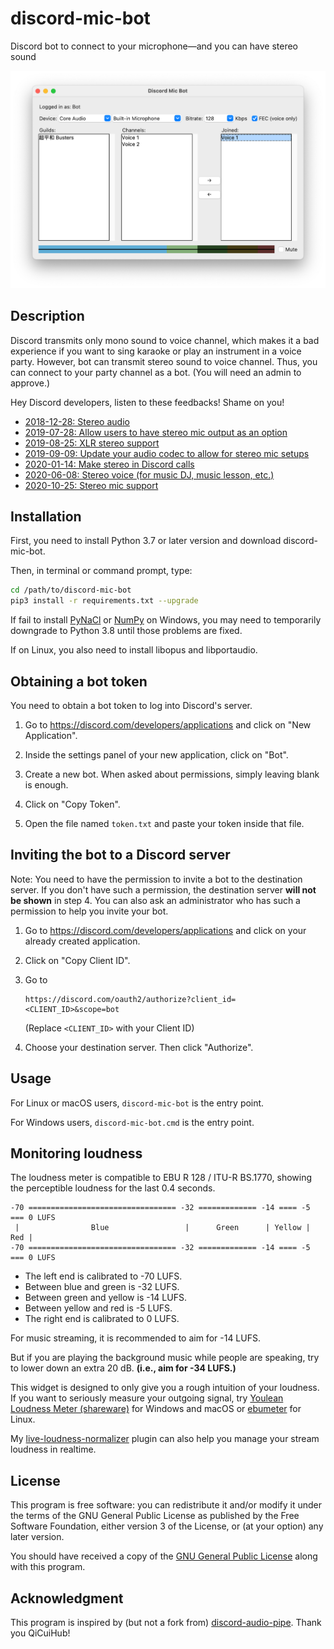 # discord-mic-bot

Discord bot to connect to your microphone―and you can have stereo sound

![Screenshot](screenshot.png)

## Description

Discord transmits only mono sound to voice channel, which makes it a bad
experience if you want to sing karaoke or play an instrument in a voice party.
However, bot can transmit stereo sound to voice channel. Thus, you can connect
to your party channel as a bot. (You will need an admin to approve.)

Hey Discord developers, listen to these feedbacks! Shame on you!
- [2018-12-28: Stereo audio](https://support.discord.com/hc/en-us/community/posts/360036186992-Stereo-audio)
- [2019-07-28: Allow users to have stereo mic output as an option](https://support.discord.com/hc/en-us/community/posts/360048093091-Allow-users-to-have-stereo-mic-output-as-an-option-)
- [2019-08-25: XLR stereo support](https://support.discord.com/hc/en-us/community/posts/360050181312-XLR-stereo-support)
- [2019-09-09: Update your audio codec to allow for stereo mic setups](https://support.discord.com/hc/en-us/community/posts/360050373871-Update-your-audio-codec-to-allow-for-stereo-mic-setups)
- [2020-01-14: Make stereo in Discord calls](https://support.discord.com/hc/en-us/community/posts/360056292532-Make-stereo-in-Discord-calls)
- [2020-06-08: Stereo voice (for music DJ, music lesson, etc.)](https://support.discord.com/hc/en-us/community/posts/360068101212-Stereo-voice-for-music-DJ-music-lesson-etc-)
- [2020-10-25: Stereo mic support](https://support.discord.com/hc/en-us/community/posts/360052098693-Stereo-mic-support)

## Installation

First, you need to install Python 3.7 or later version and download
discord-mic-bot.

Then, in terminal or command prompt, type:
```sh
cd /path/to/discord-mic-bot
pip3 install -r requirements.txt --upgrade
```

If fail to install
[PyNaCl](https://github.com/pyca/pynacl/issues/637#issuecomment-710127304) or
[NumPy](https://developercommunity.visualstudio.com/content/problem/1207405/fmod-after-an-update-to-windows-2004-is-causing-a.html)
on Windows, you may need to temporarily downgrade to Python 3.8 until those
problems are fixed.

If on Linux, you also need to install libopus and libportaudio.

## Obtaining a bot token

You need to obtain a bot token to log into Discord's server.

1. Go to <https://discord.com/developers/applications> and click on "New
   Application".

2. Inside the settings panel of your new application, click on "Bot".

3. Create a new bot. When asked about permissions, simply leaving blank is
   enough.

4. Click on "Copy Token".

5. Open the file named `token.txt` and paste your token inside that file.

## Inviting the bot to a Discord server

Note: You need to have the permission to invite a bot to the destination server.
If you don't have such a permission, the destination server **will not be
shown** in step 4. You can also ask an administrator who has such a permission
to help you invite your bot.

1. Go to <https://discord.com/developers/applications> and click on your already
   created application.

2. Click on "Copy Client ID".

3. Go to
   ```
   https://discord.com/oauth2/authorize?client_id=<CLIENT_ID>&scope=bot
   ```
   (Replace `<CLIENT_ID>` with your Client ID)

4. Choose your destination server. Then click "Authorize".


## Usage

For Linux or macOS users, `discord-mic-bot` is the entry point.

For Windows users, `discord-mic-bot.cmd` is the entry point.

## Monitoring loudness

The loudness meter is compatible to EBU R 128 / ITU-R BS.1770, showing the
perceptible loudness for the last 0.4 seconds.

```
-70 ================================= -32 ============= -14 ==== -5 === 0 LUFS
 |                Blue                 |      Green      | Yellow | Red |
-70 ================================= -32 ============= -14 ==== -5 === 0 LUFS
```
* The left end is calibrated to -70 LUFS.
* Between blue and green is -32 LUFS.
* Between green and yellow is -14 LUFS.
* Between yellow and red is -5 LUFS.
* The right end is calibrated to 0 LUFS.

For music streaming, it is recommended to aim for -14 LUFS.

But if you are playing the background music while people are speaking, try to
lower down an extra 20 dB. **(i.e., aim for -34 LUFS.)**

This widget is designed to only give you a rough intuition of your loudness. If
you want to seriously measure your outgoing signal, try
[Youlean Loudness Meter (shareware)](https://youlean.co/youlean-loudness-meter/)
for Windows and macOS or
[ebumeter](https://wiki.linuxaudio.org/apps/all/ebumeter) for Linux.

My [live-loudness-normalizer](https://github.com/m13253/sb-jsfx-plugins) plugin
can also help you manage your stream loudness in realtime.

## License

This program is free software: you can redistribute it and/or modify it under
the terms of the GNU General Public License as published by the Free Software
Foundation, either version 3 of the License, or (at your option) any later
version.

You should have received a copy of the [GNU General Public License](LICENSE)
along with this program.

## Acknowledgment

This program is inspired by (but not a fork from)
[discord-audio-pipe](https://github.com/QiCuiHub/discord-audio-pipe).
Thank you QiCuiHub!
